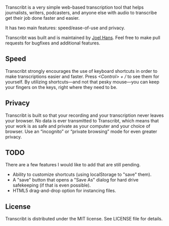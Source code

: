 Transcribt is a very simple web-based transcription tool that helps journalists, writers, podcasters, and anyone else with audio to transcribe get their job done faster and easier.

It has two main features: speed/ease-of-use and privacy.

Transcribt was built and is maintained by [Joel Hans](http://designbyjoel.com). Feel free to make pull requests for bugfixes and additional features.

## Speed ##

Transcribt strongly encourages the use of keyboard shortcuts in order to make transcriptions easier and faster. Press <em>&#60;Control&#62; + /</em> to see them for yourself. By utilizing shortcuts&mdash;and not that pesky mouse&mdash;you can keep your fingers on the keys, right where they need to be.

## Privacy ##

Transcribt is built so that your recording and your transcription never leaves your browser. No data is ever transmitted to Transcribt, which means that your work is as safe and private as your computer and your choice of browser. Use an &ldquo;incognito&rdquo; or &ldquo;private browsing&rdquo; mode for even greater privacy.

## TODO ##

There are a few features I would like to add that are still pending.

* Ability to customize shortcuts (using localStorage to "save" them).
* A "save" button that opens a "Save As" dialog for hard drive safekeeping (if that is even possible).
* HTML5 drag-and-drop option for instancing files.

## License ##

Transcribt is distributed under the MIT license. See LICENSE file for details.